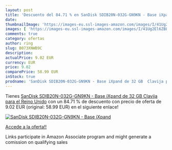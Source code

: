 ```yaml
---
layout: post
title: 'Descuento del 84.71 % en SanDisk SDIB20N-032G-GN9KN - Base iXpand'
date: 
thumbnailImage: 'https://images-eu.ssl-images-amazon.com/images/I/41Ug2El6ZBL._SL200_.jpg'
images: [ 'https://images-eu.ssl-images-amazon.com/images/I/41Ug2El6ZBL._SL200_.jpg' ]
comments: true
category: ofertas
author: ring
slug: B073XNWB9C
description:
actualPrice: 9.02 EUR
currency: EUR
price: 9.02
comparePrice: 58.99 EUR
inStock: true
prodname: 'SanDisk SDIB20N-032G-GN9KN - Base iXpand de 32 GB  Clavija para el Reino Unido'
---
```


Tienes [SanDisk SDIB20N-032G-GN9KN - Base iXpand de 32 GB  Clavija para el Reino Unido](https://www.amazon.es/dp/B073XNWB9C/?tag=tolees-21) con un 84.71 % de descuento con precio de oferta de 9.02 EUR (original: 58.99 EUR) en el siguiente enlace!

[![SanDisk SDIB20N-032G-GN9KN - Base iXpand](https://images-eu.ssl-images-amazon.com/images/I/41Ug2El6ZBL._SL200_.jpg)](https://www.amazon.es/dp/B073XNWB9C/?tag=tolees-21)

[Accede a la oferta!!](https://www.amazon.es/dp/B073XNWB9C/?tag=tolees-21)

Links participate in Amazon Associate program and might generate a comission on qualifying sales


